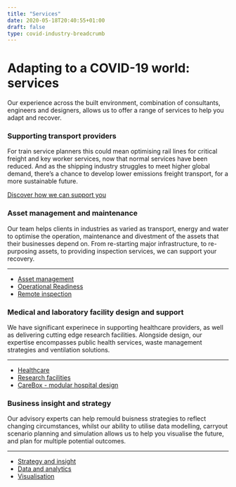 ```yaml
---
title: "Services"
date: 2020-05-18T20:40:55+01:00
draft: false
type: covid-industry-breadcrumb
---
```

<div class="page-hero page-hero--light page-hero--centered">
    <div class="page-hero__inner">
        <div class="page-hero__copy">
            <div class="hero-text">
                <h3 class="hero-text__label"></h3>
                <h1 class="hero-text__title">Adapting to a COVID-19 world: services</h1>
                <div class="hero-text__copy-wrap">
                    <p class="hero-text__copy">Our experience across the built environment, combination of consultants, engineers and designers, allows us to offer a range of services to help you adapt and recover.</p>
                </div>
            </div>
        </div>
    </div>
    <div class="page-hero__pic fullbleed fullbleed--video"   style="background-image: url('/images/arup-pages/covid-19/digital-banner-overlay.jpg')"  >
    	<div class="video-carousel__overlay active"></div>
            <span class="page-hero__pic--mobile" style="background-image: url('/-/media/arup/images/perspectives/themes/transport/transport.jpg?h=833&amp;w=2000&amp;hash=677D21222EC23A99E6EADFBBA55A584A')"></span>
    </div>
</div>


<!-- featured area -->

<!-- end featured area -->
<section class="split-pic ">
    <div class="split-pic__pic-wrap split-pic__pic-wrap--frame">
        <div class="split-pic__pic split-pic__pic--desktop" style="background-image: url('/-/media/arup/images/careers-new/locations/uk/fitzrovia-office.jpg?h=678&amp;w=1200&amp;hash=1917EB13A294907A8ECFD37861F20175')"></div>
        <div class="split-pic__pic split-pic__pic--mobile" style="background-image: url('/-/media/arup/images/careers-new/locations/uk/fitzrovia-office.jpg?mw=720&amp;hash=E6A26FC4EE250562A9CCAC321EDDF98E')"></div>
        <p class="split-pic__caption"></p>
    </div>
    <div class="split-pic__content">
        <div class="split-pic__inner">
            <div class="split-pic__copy">
                <h3 class="h4">Supporting transport providers</h3>
                <p>For train service planners this could mean optimising rail lines for critical freight and key worker services, now that normal services have been reduced. And as the shipping industry struggles to meet higher global demand, there’s a chance to develop lower emissions freight transport, for a more sustainable future.</p>

<a class="cta cta--black cta--small" href="/offices/united-kingdom" HideLinkDescription="True">                    <span class="cta__icon icon icon-oval" data-grunticon-embed></span>
                    <span class="cta__text">Discover how we can support you</span>
</a>            </div>
        </div>
    </div>
</section>
<section class="split-pic split-pic--flip">
    <div class="split-pic__pic-wrap split-pic__pic-wrap--frame">
        <div class="split-pic__pic split-pic__pic--desktop" style="background-image: url('/-/media/arup/images/projects/r/rawang-bypass/rawanfhero2000x1125.jpg?h=1125&amp;w=2000&amp;hash=17E5F447F8419E26C4A625D4DB57D265')"></div>
        <div class="split-pic__pic split-pic__pic--mobile" style="background-image: url('/-/media/arup/images/projects/r/rawang-bypass/rawanfhero2000x1125.jpg?mw=720&amp;hash=0118D841CBA5810020629A29478BF209')"></div>
        <p class="split-pic__caption"></p>
    </div>
    <div class="split-pic__content">
        <div class="split-pic__inner">
            <div class="split-pic__copy">
                <h3 class="h4">Asset management and maintenance</h3>
                <p>Our team helps clients in industries as varied as transport, energy and water to optimise the operation, maintenance and divestment of the assets that their businesses depend on. From re-starting major infrastructure, to re-purposing assets, to providing inspection services, we can support your recovery.</p>
                    <hr />
                    <ul class="list list--links">
                            <li>
                                <a class="cta cta--black cta--small" href="/our-firm/values" HideLinkDescription="True">
                                <span class="cta__icon icon icon-oval" data-grunticon-embed></span>
                                <span class="cta__text">Asset management</span>
                                </a>
                            </li>
                            <li>
                                <a class="cta cta--black cta--small" href="/perspectives/publications/speeches-and-lectures/section/ove-arup-key-speech" HideLinkDescription="True">
                                <span class="cta__icon icon icon-oval" data-grunticon-embed></span>
                                <span class="cta__text">Operational Readiness</span>
                                </a>
                            </li>
                            <li>
                                <a class="cta cta--black cta--small" href="/perspectives/publications/speeches-and-lectures/section/ove-arup-key-speech" HideLinkDescription="True">
                                <span class="cta__icon icon icon-oval" data-grunticon-embed></span>
                                <span class="cta__text">Remote inspection</span>
                                </a>
                            </li>
                    </ul>
            </div>
        </div>
    </div>
</section>
<section class="split-pic ">
    <div class="split-pic__pic-wrap split-pic__pic-wrap--frame">
        <div class="split-pic__pic split-pic__pic--desktop" style="background-image: url('/-/media/arup/images/projects/r/rawang-bypass/rawanfhero2000x1125.jpg?h=1125&amp;w=2000&amp;hash=17E5F447F8419E26C4A625D4DB57D265')"></div>
        <div class="split-pic__pic split-pic__pic--mobile" style="background-image: url('/-/media/arup/images/projects/r/rawang-bypass/rawanfhero2000x1125.jpg?mw=720&amp;hash=0118D841CBA5810020629A29478BF209')"></div>
        <p class="split-pic__caption"></p>
    </div>
    <div class="split-pic__content">
        <div class="split-pic__inner">
            <div class="split-pic__copy">
                <h3 class="h4">Medical and laboratory facility design and support</h3>
                <p>We have significant experinece in supporting healthcare providers, as well as delivering cutting edge research facilities. Alongside design, our expertise encompasses public health services, waste management strategies and ventilation solutions.</p>
                    <hr />
                    <ul class="list list--links">
                            <li>
                                <a class="cta cta--black cta--small" href="/our-firm/values" HideLinkDescription="True">
                                <span class="cta__icon icon icon-oval" data-grunticon-embed></span>
                                <span class="cta__text">Healthcare</span>
                                </a>
                            </li>
                            <li>
                                <a class="cta cta--black cta--small" href="/perspectives/publications/speeches-and-lectures/section/ove-arup-key-speech" HideLinkDescription="True">
                                <span class="cta__icon icon icon-oval" data-grunticon-embed></span>
                                <span class="cta__text">Research facilities</span>
                                </a>
                            </li>
                            <li>
                                <a class="cta cta--black cta--small cta--left" href="/perspectives/publications/speeches-and-lectures/section/ove-arup-key-speech" HideLinkDescription="True">
                                <span class="cta__icon icon icon-oval" data-grunticon-embed></span>
                                <span class="cta__text">CareBox - modular hospital design</span>
                                </a>
                            </li>
                    </ul>
            </div>
        </div>
    </div>
</section>
<section class="split-pic split-pic--flip">
    <div class="split-pic__pic-wrap split-pic__pic-wrap--frame">
        <div class="split-pic__pic split-pic__pic--desktop" style="background-image: url('/-/media/arup/images/projects/r/rawang-bypass/rawanfhero2000x1125.jpg?h=1125&amp;w=2000&amp;hash=17E5F447F8419E26C4A625D4DB57D265')"></div>
        <div class="split-pic__pic split-pic__pic--mobile" style="background-image: url('/-/media/arup/images/projects/r/rawang-bypass/rawanfhero2000x1125.jpg?mw=720&amp;hash=0118D841CBA5810020629A29478BF209')"></div>
        <p class="split-pic__caption"></p>
    </div>
    <div class="split-pic__content">
        <div class="split-pic__inner">
            <div class="split-pic__copy">
                <h3 class="h4">Business insight and strategy</h3>
                <p>Our advisory experts can help remould buisness strategies to reflect changing circumstances, whilst our ability to utilise data modelling, carryout scenario planning and simulation allows us to help you visualise the future, and plan for multiple potential outcomes. </p>
                    <hr />
                    <ul class="list list--links">
                            <li>
                                <a class="cta cta--black cta--small" href="/our-firm/values" HideLinkDescription="True">
                                <span class="cta__icon icon icon-oval" data-grunticon-embed></span>
                                <span class="cta__text">Strategy and insight</span>
                                </a>
                            </li>
                            <li>
                                <a class="cta cta--black cta--small" href="/perspectives/publications/speeches-and-lectures/section/ove-arup-key-speech" HideLinkDescription="True">
                                <span class="cta__icon icon icon-oval" data-grunticon-embed></span>
                                <span class="cta__text">Data and analytics</span>
                                </a>
                            </li>
                            <li>
                                <a class="cta cta--black cta--small" href="/perspectives/publications/speeches-and-lectures/section/ove-arup-key-speech" HideLinkDescription="True">
                                <span class="cta__icon icon icon-oval" data-grunticon-embed></span>
                                <span class="cta__text">Visualisation</span>
                                </a>
                            </li>
                    </ul>
            </div>
        </div>
    </div>
</section>
